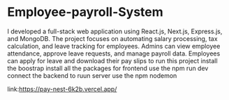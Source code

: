 # Employee-payroll-System
I developed a full-stack web application using React.js, Next.js, Express.js, and MongoDB. The project focuses on automating salary processing, tax calculation, and leave tracking for employees. Admins can view employee attendance, approve leave requests, and manage payroll data. Employees can apply for leave and download their pay slips
to run this project install the boostrap
install all the packages
for frontend use the npm run dev
connect the backend
to ruun server use the npm nodemon

link:https://pay-nest-6k2b.vercel.app/

